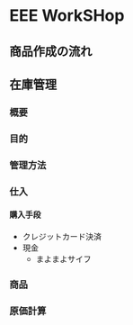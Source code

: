 # EEE WorkSHop

## 商品作成の流れ

## 在庫管理
### 概要
### 目的
### 管理方法

### 仕入

#### 購入手段

* クレジットカード決済
* 現金
  * まよまよサイフ
### 商品

### 原価計算
